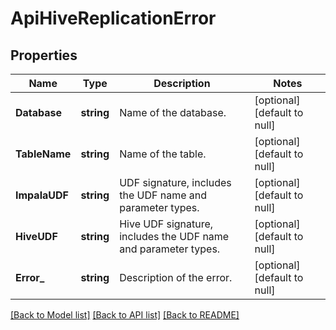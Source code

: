 # ApiHiveReplicationError

## Properties
Name | Type | Description | Notes
------------ | ------------- | ------------- | -------------
**Database** | **string** | Name of the database. | [optional] [default to null]
**TableName** | **string** | Name of the table. | [optional] [default to null]
**ImpalaUDF** | **string** | UDF signature, includes the UDF name and parameter types. | [optional] [default to null]
**HiveUDF** | **string** | Hive UDF signature, includes the UDF name and parameter types. | [optional] [default to null]
**Error_** | **string** | Description of the error. | [optional] [default to null]

[[Back to Model list]](../README.md#documentation-for-models) [[Back to API list]](../README.md#documentation-for-api-endpoints) [[Back to README]](../README.md)


